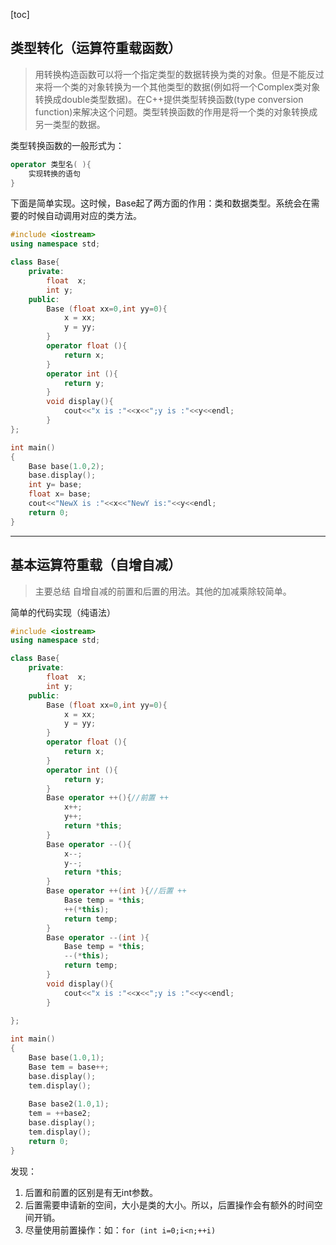[toc]

## 类型转化（运算符重载函数）
> 用转换构造函数可以将一个指定类型的数据转换为类的对象。但是不能反过来将一个类的对象转换为一个其他类型的数据(例如将一个Complex类对象转换成double类型数据)。在C++提供类型转换函数(type conversion function)来解决这个问题。类型转换函数的作用是将一个类的对象转换成另一类型的数据。

类型转换函数的一般形式为：
```c++
operator 类型名( ){
	实现转换的语句
}
```
下面是简单实现。这时候，Base起了两方面的作用：类和数据类型。系统会在需要的时候自动调用对应的类方法。
```c++
#include <iostream>
using namespace std;

class Base{
	private:
		float  x;
		int y;
	public:
		Base (float xx=0,int yy=0){
			x = xx;
			y = yy;
		}
		operator float (){
			return x;
		}
		operator int (){
			return y;
		}
		void display(){
			cout<<"x is :"<<x<<";y is :"<<y<<endl;
		}
};

int main()
{
	Base base(1.0,2);
	base.display();
	int y= base;
	float x= base;
	cout<<"NewX is :"<<x<<"NewY is:"<<y<<endl;
    return 0;
}
```

***

## 基本运算符重载（自增自减）
> 主要总结 自增自减的前置和后置的用法。其他的加减乘除较简单。

简单的代码实现（纯语法）
```c++
#include <iostream>
using namespace std;

class Base{
	private:
		float  x;
		int y;
	public:
		Base (float xx=0,int yy=0){
			x = xx;
			y = yy;
		}
		operator float (){
			return x;
		}
		operator int (){
			return y;
		}
		Base operator ++(){//前置 ++
			x++;
			y++;
			return *this;
		} 
		Base operator --(){
			x--;
			y--;
			return *this;
		}
		Base operator ++(int ){//后置 ++
			Base temp = *this;
			++(*this);
			return temp;
		}
		Base operator --(int ){
			Base temp = *this;
			--(*this);
			return temp;
		}
		void display(){
			cout<<"x is :"<<x<<";y is :"<<y<<endl;
		}
		
};

int main()
{
	Base base(1.0,1);
	Base tem = base++;
	base.display();
	tem.display(); 
	
	Base base2(1.0,1);
	tem = ++base2;
	base.display();
	tem.display(); 
    return 0;
}
```
发现：
1. 后置和前置的区别是有无int参数。
2. 后置需要申请新的空间，大小是类的大小。所以，后置操作会有额外的时间空间开销。
3. 尽量使用前置操作：如：`for (int i=0;i<n;++i)`